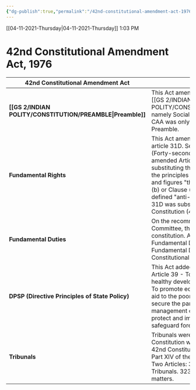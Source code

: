 ```yaml
---
{"dg-publish":true,"permalink":"/42nd-constitutional-amendment-act-1976/"}
---
```


[[04-11-2021-Thursday\|04-11-2021-Thursday]]  1:03 PM

# 42nd Constitutional Amendment Act, 1976

| **42nd Constitutional Amendment Act**      | **Amendments**                                                                                                                                                                                                                                                                                                                                                                                                                                                                                                                                                                                                                                                                                                                                                                                                                                                                                                                                                                                                                                                                                                                                                                                                                                                                                                                                                                                                                                                                                                                                                                                                                                                                                                                                                                                                                                                                                                                                                                                                                                                                                                                                                                                                                                                                                                                                                                                                                                                                                                                                                                                                                                                                                                                                                                                                                                                                                                                                                                                                                                                                                                                                                                                                                                                                                                                                                                                                                                                                                                                                                                                                                                                                                                                                                                                                                                                                                                                                                                                                                                                                                       |
|-------------------------------------------|-------------------------------------------------------------------------------------------------------------------------------------------------------------------------------------------------------------------------------------------------------------------------------------------------------------------------------------------------------------------------------------------------------------------------------------------------------------------------------------------------------------------------------------------------------------------------------------------------------------------------------------------------------------------------------------------------------------------------------------------------------------------------------------------------------------------------------------------------------------------------------------------------------------------------------------------------------------------------------------------------------------------------------------------------------------------------------------------------------------------------------------------------------------------------------------------------------------------------------------------------------------------------------------------------------------------------------------------------------------------------------------------------------------------------------------------------------------------------------------------------------------------------------------------------------------------------------------------------------------------------------------------------------------------------------------------------------------------------------------------------------------------------------------------------------------------------------------------------------------------------------------------------------------------------------------------------------------------------------------------------------------------------------------------------------------------------------------------------------------------------------------------------------------------------------------------------------------------------------------------------------------------------------------------------------------------------------------------------------------------------------------------------------------------------------------------------------|
| **[[GS 2/INDIAN POLITY/CONSTITUTION/PREAMBLE\|Preamble]]**                              | This Act amended three new words into the [[GS 2/INDIAN POLITY/CONSTITUTION/PREAMBLE\|preamble]] namely Socialist, Secular, and Integrity. 42nd CAA was only the amendment made in the Preamble.                                                                                                                                                                                                                                                                                                                                                                                                                                                                                                                                                                                                                                                                                                                                                                                                                                                                                                                                                                                                                                                                                                                                                                                                                                                                                                                                                                                                                                                                                                                                                                                                                                                                                                                                                                                                                                                                                                                                                                                                                                                                                                                                                                                                                                                                                                                                                                                                                                                                                                                                                                                                                                                                                                                                                                                                                                                                                                                                                                                                                                                                                                                                                                                                                                                                                                                                                                                                                                                                                                                                                                                                                                                                                                                                                                                                                                                                                                                             |
| **Fundamental Rights**                    | This Act amended Article 31C and Inserted new article 31D. Section 4 of the Constitution (Forty-second Amendment) Act, 1976 amended Article 31C of the Constitution by substituting the words and figures "all or any of the principles laid down in Part IV" for the words and figures "the principles specified in Clause (b) or Clause (c) of Article 39". Article 31D defined "anti-national activity" and this Article 31D was subsequently omitted by the Constitution (43rd Amendment) Act, 1977.                                                                                                                                                                                                                                                                                                                                                                                                                                                                                                                                                                                                                                                                                                                                                                                                                                                                                                                                                                                                                                                                                                                                                                                                                                                                                                                                                                                                                                                                                                                                                                                                                                                                                                                                                                                                                                                                                                                                                                                                                                                                                                           |
| **Fundamental Duties**                    | On the recommendation of the Swaran Singh Committee, this act added Article 51A to the constitution. Article 51A contains 10 Fundamental Duties, whereas the 11th Fundamental Duty has been added by the 86th Constitutional Amendment Act, 2002.                                                                                                                                                                                                                                                                                                                                                                                                                                                                                                                                                                                                                                                                                                                                                                                                                                                                                                                                                                                                                                                                                                                                                                                                                                                                                                                                                                                                                                                                                                                                                                                                                                                                                                                                                                                                                                                                                                                                                                                                                                                                                                                                                                                                                                                                                                                                                                                                                                                                                                                                                                                                                                                                                                                                                                                                                                                                                     |
| **DPSP (Directive Principles of State Policy)** | This Act added four new Directives to the list: Article 39 - To secure opportunities for the healthy development of children. Article 39A - To promote equal justice and provide free legal aid to the poor. Article 43A - To take steps to secure the participation of workers in the management of industries. Article 48A - To protect and improve the environment and safeguard forests and wildlife.                                                                                                                                                                                                                                                                                                                                                                                                                                                                                                                                                                                                                                                                                                                                                                                                                                                                                                                                                                                                                                                                                                                                                                                                                                                                                                                                                                                                                                                                                                                                                                                                                                                                                                                                                                                                                                                                                                                                                                                                                                                                                                                                                                                                                                                                       |
| **Tribunals**                             | Tribunals were not mentioned in the Original Constitution whereas they were added by the 42nd Constitutional Amendment Act of 1976 in Part XIV of the constitution. This Part Contains Two Articles: 323A - Deals with Administrative Tribunals. 323B - Deals with Tribunals for other matters.                                                                                                                                                                                                                                                                                                                                                                                                                                                                                                                                                                                                                                                                                                                                                                                                                                                                                                                                                                                                                                                                                                                                                                                                                                                                                                                                                                                                                                                                                                                                                                                                                                                                                                                                                                                                                                                                                                                                                                                                                                                                                                                                                                                                                                                                                                                                                                                                                                                                                                                                                                                                                                                                                                                                                                                                                                                                                                              |
